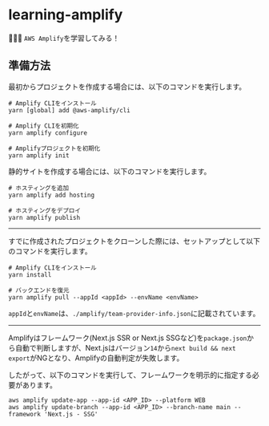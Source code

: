 # learning-amplify

🌭🌭🌭 `AWS Amplify`を学習してみる！  

## 準備方法

最初からプロジェクトを作成する場合には、以下のコマンドを実行します。  

```shell
# Amplify CLIをインストール
yarn [global] add @aws-amplify/cli

# Amplify CLIを初期化
yarn amplify configure

# Amplifyプロジェクトを初期化
yarn amplify init
```

静的サイトを作成する場合には、以下のコマンドを実行します。  

```shell
# ホスティングを追加
yarn amplify add hosting

# ホスティングをデプロイ
yarn amplify publish
```

---

すでに作成されたプロジェクトをクローンした際には、セットアップとして以下のコマンドを実行します。  

```shell
# Amplify CLIをインストール
yarn install

# バックエンドを復元
yarn amplify pull --appId <appId> --envName <envName>
```

`appId`と`envName`は、`./amplify/team-provider-info.json`に記載されています。  

---

Amplifyはフレームワーク(Next.js SSR or Next.js SSGなど)を`package.json`から自動で判断しますが、Next.jsはバージョン`14`から`next build && next export`がNGとなり、Amplifyの自動判定が失敗します。  

したがって、以下のコマンドを実行して、フレームワークを明示的に指定する必要があります。  

```shell
aws amplify update-app --app-id <APP_ID> --platform WEB
aws amplify update-branch --app-id <APP_ID> --branch-name main --framework 'Next.js - SSG'
```

